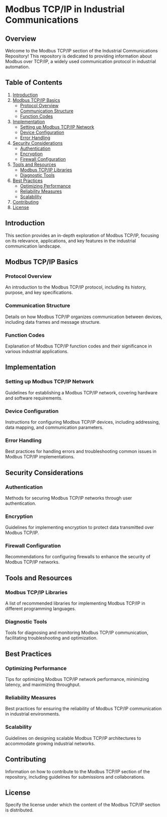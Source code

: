 # Modbus TCP/IP in Industrial Communications

## Overview

Welcome to the Modbus TCP/IP section of the Industrial Communications Repository! This repository is dedicated to providing information about Modbus over TCP/IP, a widely used communication protocol in industrial automation.

## Table of Contents

1. [Introduction](#introduction)
2. [Modbus TCP/IP Basics](#modbus-tcpip-basics)
   - [Protocol Overview](#protocol-overview)
   - [Communication Structure](#communication-structure)
   - [Function Codes](#function-codes)
3. [Implementation](#implementation)
   - [Setting up Modbus TCP/IP Network](#setting-up-modbus-tcpip-network)
   - [Device Configuration](#device-configuration)
   - [Error Handling](#error-handling)
4. [Security Considerations](#security-considerations)
   - [Authentication](#authentication)
   - [Encryption](#encryption)
   - [Firewall Configuration](#firewall-configuration)
5. [Tools and Resources](#tools-and-resources)
   - [Modbus TCP/IP Libraries](#modbus-tcpip-libraries)
   - [Diagnostic Tools](#diagnostic-tools)
6. [Best Practices](#best-practices)
   - [Optimizing Performance](#optimizing-performance)
   - [Reliability Measures](#reliability-measures)
   - [Scalability](#scalability)
7. [Contributing](#contributing)
8. [License](#license)

## Introduction

This section provides an in-depth exploration of Modbus TCP/IP, focusing on its relevance, applications, and key features in the industrial communication landscape.

## Modbus TCP/IP Basics

### Protocol Overview

An introduction to the Modbus TCP/IP protocol, including its history, purpose, and key specifications.

### Communication Structure

Details on how Modbus TCP/IP organizes communication between devices, including data frames and message structure.

### Function Codes

Explanation of Modbus TCP/IP function codes and their significance in various industrial applications.

## Implementation

### Setting up Modbus TCP/IP Network

Guidelines for establishing a Modbus TCP/IP network, covering hardware and software requirements.

### Device Configuration

Instructions for configuring Modbus TCP/IP devices, including addressing, data mapping, and communication parameters.

### Error Handling

Best practices for handling errors and troubleshooting common issues in Modbus TCP/IP implementations.

## Security Considerations

### Authentication

Methods for securing Modbus TCP/IP networks through user authentication.

### Encryption

Guidelines for implementing encryption to protect data transmitted over Modbus TCP/IP.

### Firewall Configuration

Recommendations for configuring firewalls to enhance the security of Modbus TCP/IP networks.

## Tools and Resources

### Modbus TCP/IP Libraries

A list of recommended libraries for implementing Modbus TCP/IP in different programming languages.

### Diagnostic Tools

Tools for diagnosing and monitoring Modbus TCP/IP communication, facilitating troubleshooting and optimization.

## Best Practices

### Optimizing Performance

Tips for optimizing Modbus TCP/IP network performance, minimizing latency, and maximizing throughput.

### Reliability Measures

Best practices for ensuring the reliability of Modbus TCP/IP communication in industrial environments.

### Scalability

Guidelines on designing scalable Modbus TCP/IP architectures to accommodate growing industrial networks.

## Contributing

Information on how to contribute to the Modbus TCP/IP section of the repository, including guidelines for submissions and collaborations.

## License

Specify the license under which the content of the Modbus TCP/IP section is distributed.

